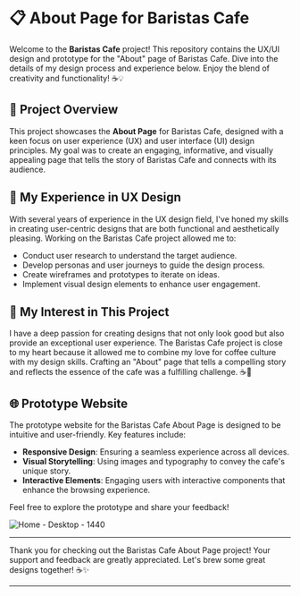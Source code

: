 # 📋 About Page for Baristas Cafe

Welcome to the **Baristas Cafe** project! This repository contains the UX/UI design and prototype for the "About" page of Baristas Cafe. Dive into the details of my design process and experience below. Enjoy the blend of creativity and functionality! ☕️💡

## 🎨 Project Overview

This project showcases the **About Page** for Baristas Cafe, designed with a keen focus on user experience (UX) and user interface (UI) design principles. My goal was to create an engaging, informative, and visually appealing page that tells the story of Baristas Cafe and connects with its audience.

## 💼 My Experience in UX Design

With several years of experience in the UX design field, I've honed my skills in creating user-centric designs that are both functional and aesthetically pleasing. Working on the Baristas Cafe project allowed me to:

- Conduct user research to understand the target audience.
- Develop personas and user journeys to guide the design process.
- Create wireframes and prototypes to iterate on ideas.
- Implement visual design elements to enhance user engagement.

## 💖 My Interest in This Project

I have a deep passion for creating designs that not only look good but also provide an exceptional user experience. The Baristas Cafe project is close to my heart because it allowed me to combine my love for coffee culture with my design skills. Crafting an "About" page that tells a compelling story and reflects the essence of the cafe was a fulfilling challenge. ☕️🎨

## 🌐 Prototype Website

The prototype website for the Baristas Cafe About Page is designed to be intuitive and user-friendly. Key features include:

- **Responsive Design**: Ensuring a seamless experience across all devices.
- **Visual Storytelling**: Using images and typography to convey the cafe's unique story.
- **Interactive Elements**: Engaging users with interactive components that enhance the browsing experience.

Feel free to explore the prototype and share your feedback!

![Home - Desktop - 1440](https://github.com/santhosh801/BARISTAS-COFFEE-SHOP/assets/146916164/f5b4b093-72a4-4c14-b53c-4d183f620ad5)

______________________________________________________________________________________

Thank you for checking out the Baristas Cafe About Page project! Your support and feedback are greatly appreciated. Let's brew some great designs together! ☕️✨

---
